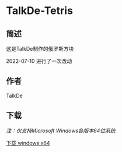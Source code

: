 # TalkDe-Tetris
## 简述
这是TalkDe制作的俄罗斯方块

2022-07-10 进行了一次改动
## 作者
TalkDe
## 下载
*注：仅支持Microsoft Windows各版本64位系统*

[下载 windows x64](https://github.com/TalkDeBPD/TalkDe-Tetris/raw/main/bin/Tetris.exe)
